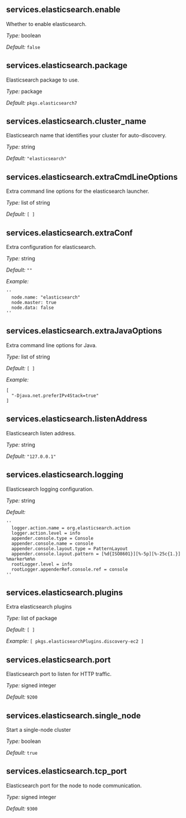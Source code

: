 

[comment]: # (Please add your documentation on top of this line)

## services\.elasticsearch\.enable



Whether to enable elasticsearch\.



*Type:*
boolean



*Default:*
` false `



## services\.elasticsearch\.package



Elasticsearch package to use\.



*Type:*
package



*Default:*
` pkgs.elasticsearch7 `



## services\.elasticsearch\.cluster_name

Elasticsearch name that identifies your cluster for auto-discovery\.



*Type:*
string



*Default:*
` "elasticsearch" `



## services\.elasticsearch\.extraCmdLineOptions



Extra command line options for the elasticsearch launcher\.



*Type:*
list of string



*Default:*
` [ ] `



## services\.elasticsearch\.extraConf



Extra configuration for elasticsearch\.



*Type:*
string



*Default:*
` "" `



*Example:*

```
''
  node.name: "elasticsearch"
  node.master: true
  node.data: false
''
```



## services\.elasticsearch\.extraJavaOptions



Extra command line options for Java\.



*Type:*
list of string



*Default:*
` [ ] `



*Example:*

```
[
  "-Djava.net.preferIPv4Stack=true"
]
```



## services\.elasticsearch\.listenAddress



Elasticsearch listen address\.



*Type:*
string



*Default:*
` "127.0.0.1" `



## services\.elasticsearch\.logging



Elasticsearch logging configuration\.



*Type:*
string



*Default:*

```
''
  logger.action.name = org.elasticsearch.action
  logger.action.level = info
  appender.console.type = Console
  appender.console.name = console
  appender.console.layout.type = PatternLayout
  appender.console.layout.pattern = [%d{ISO8601}][%-5p][%-25c{1.}] %marker%m%n
  rootLogger.level = info
  rootLogger.appenderRef.console.ref = console
''
```



## services\.elasticsearch\.plugins



Extra elasticsearch plugins



*Type:*
list of package



*Default:*
` [ ] `



*Example:*
` [ pkgs.elasticsearchPlugins.discovery-ec2 ] `



## services\.elasticsearch\.port



Elasticsearch port to listen for HTTP traffic\.



*Type:*
signed integer



*Default:*
` 9200 `



## services\.elasticsearch\.single_node



Start a single-node cluster



*Type:*
boolean



*Default:*
` true `



## services\.elasticsearch\.tcp_port



Elasticsearch port for the node to node communication\.



*Type:*
signed integer



*Default:*
` 9300 `
